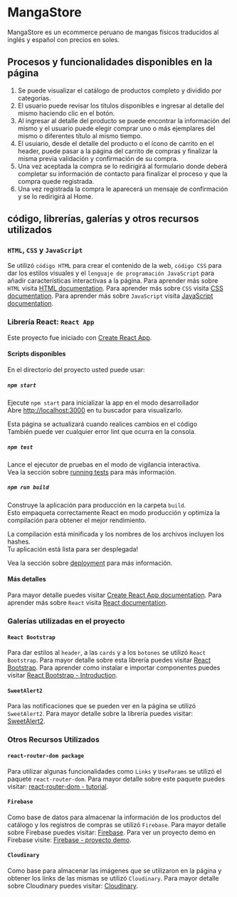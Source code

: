 # MangaStore

MangaStore es un ecommerce peruano de mangas físicos traducidos al inglés y español con precios en soles.

## Procesos y funcionalidades disponibles en la página

1. Se puede visualizar el catálogo de productos completo y dividido por categorías.
2. El usuario puede revisar los títulos disponibles e ingresar al detalle del mismo haciendo clic en el botón.
3. Al ingresar al detalle del producto se puede encontrar la información del mismo y el usuario puede elegir comprar uno o más ejemplares del mismo o diferentes título al mismo tiempo.
4. El usuiario, desde el detalle del producto o el ícono de carrito en el header, puede pasar a la página del carrito de compras y finalizar la misma previa validación y confirmación de su compra.
5. Una vez aceptada la compra se lo redirigirá al formulario donde deberá completar su información de contacto para finalizar el proceso y que la compra quede registrada.
6. Una vez registrada la compra le aparecerá un mensaje  de confirmación y se lo redirigirá al Home.

## código, librerías, galerías y otros recursos utilizados

### `HTML`, `CSS` y `JavaScript`

Se utilizó `código HTML` para crear el contenido de la web, `código CSS` para dar los estilos visuales y el `lenguaje de programación JavaScript` para añadir características interactivas a la página.
Para aprender más sobre `HTML` visita [HTML documentation](https://devdocs.io/html/).
Para aprender más sobre `CSS` visita [CSS documentation](https://devdocs.io/css/).
Para aprender más sobre `JavaScript` visita [JavaScript documentation](https://devdocs.io/javascript/).

### Librería React: `React App`

Este proyecto fue iniciado con [Create React App](https://github.com/facebook/create-react-app).

#### Scripts disponibles

En el directorio del proyecto usted puede usar:

##### `npm start`

Ejecute `npm start` para inicializar la app en el modo desarrollador\
Abre [http://localhost:3000](http://localhost:3000) en tu buscador para visualizarlo.

Esta página se actualizará cuando realices cambios en el código\
También puede ver cualquier error lint que ocurra en la consola.

##### `npm test`

Lance el ejecutor de pruebas en el modo de vigilancia interactiva.\
Vea la sección sobre [running tests](https://facebook.github.io/create-react-app/docs/running-tests) para más información.

##### `npm run build`

Construye la aplicación para producción en la carpeta `build`.\
Esto empaqueta correctamente React en modo producción y optimiza la compilación para obtener el mejor rendimiento.

La compilación está minificada y los nombres de los archivos incluyen los hashes.\
Tu aplicación está lista para ser desplegada!

Vea la sección sobre [deployment](https://facebook.github.io/create-react-app/docs/deployment) para más información.

#### Más detalles

Para mayor detalle puedes visitar [Create React App documentation](https://facebook.github.io/create-react-app/docs/getting-started).
Para aprender más sobre `React` visita [React documentation](https://reactjs.org/).

### Galerías utilizadas en el proyecto

#### `React Bootstrap`

Para dar estilos al `header`, a las `cards` y a los `botones` se utilizó `React Bootstrap`.
Para mayor  detalle sobre esta librería puedes visitar [React Bootstrap](https://react-bootstrap.github.io/).
Para aprender como instalar e importar componentes puedes visitar [React Bootstrap - Introduction](https://react-bootstrap.github.io/getting-started/introduction).

#### `SweetAlert2`

Para las notificaciones que se pueden ver en la página se utilizó `SweetAlert2`.
Para mayor detalle sobre la librería puedes visitar: [SweetAlert2](https://sweetalert2.github.io/).

### Otros Recursos Utilizados

#### `react-router-dom package`

Para utilizar algunas funcionalidades como `Links` y `UseParams` se utilizó el paquete `react-router-dom`.
Para mayor detalle sobre este paquete puedes visitar: [react-router-dom - tutorial](https://github.com/remix-run/react-router/blob/main/docs/getting-started/tutorial.md).

#### `Firebase`

Como base de datos para almacenar la información de los productos del catálogo y los registros de compras se utilizó `Firebase`.
Para mayor detalle sobre Firebase puedes visitar: [Firebase](https://console.firebase.google.com/u/0/).
Para ver un proyecto demo en Firebase visite: [Firebase - proyecto demo](https://console.firebase.google.com/u/0/project/fir-demo-project/overview).

#### `Cloudinary`

Como base para almacenar las imágenes que se utilizaron en la página y obtener los links de las mismas se utilizó `Cloudinary`.
Para mayor detalle sobre Cloudinary puedes visitar: [Cloudinary](https://cloudinary.com/).
